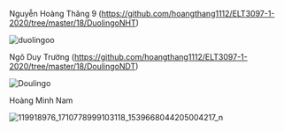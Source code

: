 Nguyễn Hoàng Thăng 9 (https://github.com/hoangthang1112/ELT3097-1-2020/tree/master/18/DuolingoNHT)

![duolingoo](https://user-images.githubusercontent.com/71000279/95849748-0d956d80-0d7a-11eb-950d-a6e2eb50ed68.gif)

Ngô Duy Trường (https://github.com/hoangthang1112/ELT3097-1-2020/tree/master/18/DoulingoNDT)

![Doulingo](https://user-images.githubusercontent.com/71000626/95873383-15fda080-0d9a-11eb-87d4-112ca9d4eb9f.gif)

Hoàng Minh Nam

![119918976_1710778999103118_1539668044205004217_n](https://user-images.githubusercontent.com/71000279/96090901-1493bb80-0ef3-11eb-83a1-a07815f80a9e.gif)
